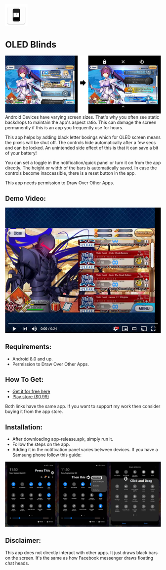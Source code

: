 ![](app/src/main/res/mipmap-hdpi/ic_launcher.png)
# OLED Blinds
![](images/comparison-resize.jpg)
Android Devices have varying screen sizes. That's why you often see static backdrops to maintain the app's aspect ratio. This can damage the screen permanently if this is an app you frequently use for hours.

This app helps by adding black letter boxings which for OLED screen means the pixels will be shut off. The controls hide automatically after a few secs and can be locked. An unintended side effect of this is that it can save a bit of your battery!

You can set a toggle in the notification/quick panel or turn it on from the app directly. The height or width of the bars is automatically saved. In case the controls become inaccessible, there is a reset button in the app.

This app needs permission to Draw Over Other Apps.
## Demo Video:
[![OLED Blinds Demo](images/thumbnail.png)](https://youtu.be/rMdr5dpMaBI "OLED Blinds Demo")

## Requirements:
* Android 8.0 and up.
* Permission to Draw Over Other Apps.

## How To Get:
* [Get it for free here](https://github.com/catly1/OledBlinds/releases)
* [Play store ($0.99)](https://play.google.com/store/apps/details?id=com.catly.oledsaver)

Both links have the same app. If you want to support my work then consider buying it from the app store.

## Installation:
* After downloading app-release.apk, simply run it.
* Follow the steps on the app.
* Adding it in the notification panel varies between devices. If you have a Samsung phone follow this guide:

![](images/SamsungButtonGuide.jpg)

## Disclaimer:
This app does not directly interact with other apps. It just draws black bars on the screen. It's the same as how Facebook messenger draws floating chat heads.